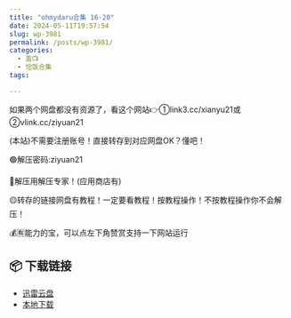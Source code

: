 ```yaml
---
title: "ohmydaru合集 16-20"
date: 2024-05-11T19:57:54
slug: wp-3981
permalink: /posts/wp-3981/
categories:
  - 盖📺
  - 恰饭合集
tags:

---
```


如果两个网盘都没有资源了，看这个网站👉①link3.cc/xianyu21或②vlink.cc/ziyuan21

(本站)不需要注册账号！直接转存到对应网盘OK？懂吧！

🟢解压密码:ziyuan21

🔵解压用解压专家！(应用商店有)

🟡转存的链接网盘有教程！一定要看教程！按教程操作！不按教程操作你不会解压！

💰🈶能力的宝，可以点左下角赞赏支持一下网站运行

## 📦 下载链接
- [迅雷云盘](https://blziyuan21.com/pay-download/3981?key=2d206e0490&down_id=0)
- [本地下载](https://blziyuan21.com/pay-download/3981?key=2d206e0490&down_id=1)

